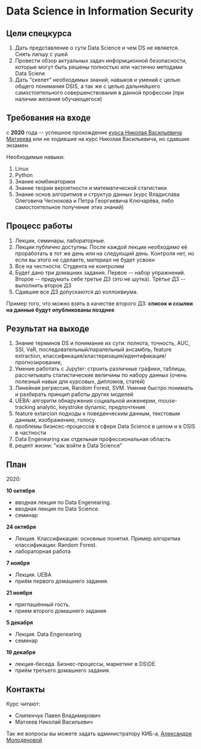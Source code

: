 # Data Science in Information Security 

## Цели спецкурса

1. Дать представление о сути Data Science и чем DS не является. Снять лапшу с ушей
1. Провести обзор актуальных задач информционной безопасности, которые могут быть решены полностью или частично методами Data Sciene
1. Дать "скелет" необходимых знаний, навыков и умений с целью общего понимания DSIS, а так же с целью дальнейшего самостоятельного совершенствования в данной профессии (при наличии желания обучающегося)

## Требования на входе

c **2020** года -- успешное прохождение [курса Николая Васильевича Матхеева](адрес://ссылки.здесь "Заголовок ссылки")
или не ходившие на курс Николая Васильевича, но сдавшие экзамен.


Необходимые навыки: 

1. Linux
1. Python
1. Знание комбинаторики
1. Знание теории вероятности и математической статистики
1. Знание основ алгоритмов и структур данных (курс Владислава Олеговича Чеснокова и Петра Георгиевича Ключарёва, либо самостоятельное получение этих знаний)


## Процесс работы

1. Лекции, семинары, лабораторные.
1. Лекции публично доступны. После каждой лекции необходимо её проработать в тот же день или на следующий день. Контроля нет, но если вы этого не сделаете, материал не будет усвоен
1. Все на честности. Студента не контролим
1. Будет дано три домашних задания. Первое -- набор упражнений. Второе -- придумать себе третье ДЗ (это не шутка). Третье ДЗ -- выполнить второе ДЗ
1. Сдавшие все ДЗ допускаются до коллоквиума. 

Пример того, что можно взять в качестве второго ДЗ: **список и ссылки на данные будут опубликованы позднее**

## Результат на выходе

1. Знание терминов DS и понимание их сути: полнота, точность, AUC, SSI, VaR, 
последовательный/паралельный ансамбль, 
feature extraction,
классификация/кластеризация/идентификация/прогнозирование,
1. Умение работать c Jupyter: строить различные графики, таблицы, 
рассчитывать статистические величины по набору данных 
(очень полезный навык для курсовых, дипломов, статей)
1. Линейная регрессия, Random Forest, SVM. Умение быстро понимать и разбирать принцип работы других моделей
1. UEBA: алгоритм обнаружения социальной инженерии, mouse-tracking analytic, keystroke dynamic, предпочтения
1. feature extarcion подходы к поведенческим данным, текстовым данным, изображению, голосу.
1. проблемы бизнсес-процессов в сфере Data Science в целом и в DSIS в частности
1. Data Engenearing как отдельная профессиональная область
1. рецепт жизни: "как войти в Data Science"

## План


2020:

**10 октября**
  * вводная лекция по Data Engenearing.
  * вводная лекция по Data Science. 
  * семинар

**24 октября**
  * Лекция. Классификация: основные понятия. Пример алгоритма классификации: Random Forest.
  * лабораторная работа

**7 ноября**
  * Лекция. UEBA
  * приём первого домашнего задания.

**21 ноября**
  * приглашённый гость.
  * прием второго домашнего задания

**5 декабря** 
  * Лекция. Data Engenearing
  * семинар

**19 декабря**
  * лекция-беседа. Бизнес-процессы, маркетинг в DS\DE.
  * приём третьего домашнего задания.

## Контакты

Курс читают:
* Слипенчук Павел Владимирович
* Матхеев Николай Васильевич

Так же вопросы вы можете задать администратору КИБ-а, [Александре Молоденовой](https://t.me/solinenarany)
